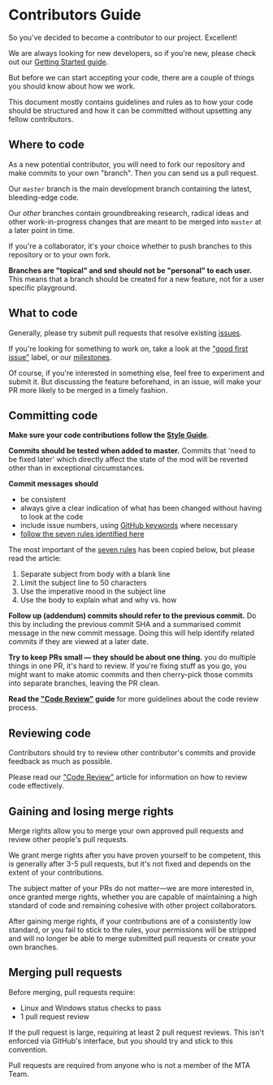 # Contributors Guide

So you've decided to become a contributor to our project. Excellent!

We are always looking for new developers, so if you're new,
please check out our [Getting Started guide](https://wiki.multitheftauto.com/wiki/Coding_info).

But before we can start accepting your code, there are a couple of
things you should know about how we work. 

This document mostly contains guidelines and rules as to how your
code should be structured and how it can be committed without
upsetting any fellow contributors.

## Where to code

As a new potential contributor, you will need to fork our repository and make
commits to your own "branch". Then you can send us a pull request.

Our _`master`_ branch is the main development branch containing the
latest, bleeding-edge code.

Our _other_ branches contain groundbreaking research, radical ideas and other
work-in-progress changes that are meant to be merged into `master` at
a later point in time.

If you're a collaborator, it's your choice whether to push branches to this
repository or to your own fork.

**Branches are "topical" and snd should not be "personal" to each
user.** This means that a branch should be created for a new feature,
not for a user specific playground.

## What to code

Generally, please try submit pull requests that resolve existing
[issues](https://github.com/multitheftauto/mtasa-blue/issues).

If you're looking for something to work on, take a look at the ["good first issue"]
label, or our [milestones].

["good first issue"]: https://github.com/multitheftauto/mtasa-blue/issues?q=is%3Aissue+is%3Aopen+sort%3Aupdated-desc+label%3A%22good+first+issue%22
[milestones]: https://github.com/multitheftauto/mtasa-blue/milestones?direction=asc&sort=due_date

Of course, if you're interested in something else, feel free to experiment
and submit it. But discussing the feature beforehand, in an issue, will
make your PR more likely to be merged in a timely fashion.

## Committing code

**Make sure your code contributions follow the [Style Guide]**.

[Style Guide]: https://github.com/multitheftauto/mtasa-blue/wiki/Style-Guide

**Commits should be tested when added to master.** Commits
that 'need to be fixed later' which directly affect the state of
the mod will be reverted other than in exceptional circumstances.

**Commit messages should**

- be consistent
- always give a clear indication of what has been changed without having to look at the code
- include issue numbers, using [GitHub keywords](https://help.github.com/en/github/managing-your-work-on-github/linking-a-pull-request-to-an-issue#linking-a-pull-request-to-an-issue-using-a-keyword) where necessary
- [follow the seven rules identified here](http://chris.beams.io/posts/git-commit/)
    
The most important of the [seven rules](http://chris.beams.io/posts/git-commit/) has been copied below, but please read the article:

1. Separate subject from body with a blank line
2. Limit the subject line to 50 characters
3. Use the imperative mood in the subject line
4. Use the body to explain what and why vs. how

**Follow up (addendum) commits should refer to the previous commit.** Do this by 
including the previous commit SHA and a summarised commit message in
the new commit message. Doing this will help identify related commits
if they are viewed at a later date.

**Try to keep PRs small — they should be about one thing.** you do multiple things
in one PR, it's hard to review. If you're fixing stuff as you go, you might want
to make atomic commits and then cherry-pick those commits into separate branches,
leaving the PR clean.

**Read the ["Code Review"] guide** for more guidelines about the code review process.

## Reviewing code

Contributors should try to review other contributor's commits and provide
feedback as much as possible.

Please read our ["Code Review"] article for information on how to review code effectively.

["Code Review"]: (https://github.com/multitheftauto/mtasa-blue/wiki/Code-Review)

<!--

TODO: this should be part of a code of conduct instead

Ratings and comments are open for the public to review code and provide
feedback. Please be mature and civilised when posting comments.

Make sure you make appropriate use of the GitHub Reactions feature to
rate commits or express agreement/disagreement to a comment. This avoids
spammy comments such as "+1", "-1", "Nice one!", etc.

Since you can only react to comments, not commits, feel free to create
the initial "+1" comment in response to a commit. However, future
similar reactions to a commit should be to the first response comment.

-->

## Gaining and losing merge rights

Merge rights allow you to merge your own approved pull requests and 
review other people's pull requests.

We grant merge rights after you have proven yourself to be competent,
this is generally after 3-5 pull requests, but it's not fixed and depends
on the extent of your contributions.

The subject matter of your PRs do not matter—we are more interested in,
once granted merge rights, whether you are capable of maintaining
a high standard of code and remaining cohesive with other project collaborators.

After gaining merge rights, if your contributions are of a consistently low standard,
or you fail to stick to the rules, your permissions will be stripped and will no longer
be able to merge submitted pull requests or create your own branches.

## Merging pull requests

Before merging, pull requests require:
- Linux and Windows status checks to pass
- 1 pull request review

If the pull request is large, requiring at least 2 pull request reviews.
This isn't enforced via GitHub's interface, but you should try and stick to this convention.

Pull requests are required from anyone who is not a member of the MTA Team.
